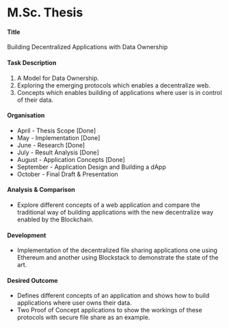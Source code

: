 # M.Sc. Thesis

#### Title

Building Decentralized Applications with Data Ownership

#### Task Description

1. A Model for Data Ownership.
2. Exploring the emerging protocols which enables a decentralize web.
3. Concepts which enables building of applications where user is in control of their data.

#### Organisation

- April - Thesis Scope [Done]
- May - Implementation [Done]
- June - Research [Done]
- July - Result Analysis [Done]
- August - Application Concepts [Done]
- September - Application Design and Building a dApp
- October - Final Draft & Presentation

#### Analysis & Comparison

- Explore different concepts of a web application and compare the traditional way of building applications with the new decentralize way enabled by the Blockchain.

#### Development

- Implementation of the decentralized file sharing applications one using Ethereum and another using Blockstack to demonstrate the state of the art.

#### Desired Outcome

- Defines different concepts of an application and shows how to build applications where user owns their data.
- Two Proof of Concept applications to show the workings of these protocols with secure file share as an example.
